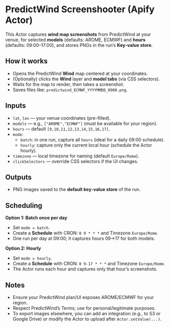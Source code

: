 # PredictWind Screenshooter (Apify Actor)

This Actor captures **wind map screenshots** from PredictWind at your venue, for selected **models** (defaults: AROME, ECMWF) and **hours** (defaults: 09:00–17:00), and stores PNGs in the run’s **Key‑value store**.

## How it works
- Opens the PredictWind **Wind** map centered at your coordinates.
- (Optionally) clicks the **Wind** layer and **model tabs** (via CSS selectors).
- Waits for the map to render, then takes a screenshot.
- Saves files like: `predictwind_ECMWF_YYYYMMDD_0900.png`.

## Inputs
- `lat`, `lon` — your venue coordinates (pre-filled).
- `models` — e.g., `["AROME","ECMWF"]` (must be available for your region).
- `hours` — default `[9,10,11,12,13,14,15,16,17]`.
- `mode`:
  - `batch`: in one run, capture all `hours` (ideal for a daily 09:00 schedule).
  - `hourly`: capture only the current local hour (schedule the Actor hourly).
- `timezone` — local timezone for naming (default `Europe/Rome`).
- `clickSelectors` — override CSS selectors if the UI changes.

## Outputs
- PNG images saved to the **default key‑value store** of the run.

## Scheduling
**Option 1: Batch once per day**
- Set `mode = batch`.
- Create a **Schedule** with CRON: `0 9 * * *` and Timezone `Europe/Rome`.
- One run per day at 09:00; it captures hours 09→17 for both models.

**Option 2: Hourly**
- Set `mode = hourly`.
- Create a **Schedule** with CRON: `0 9-17 * * *` and Timezone `Europe/Rome`.
- The Actor runs each hour and captures only that hour’s screenshots.

## Notes
- Ensure your PredictWind plan/UI exposes AROME/ECMWF for your region.
- Respect PredictWind’s Terms; use for personal/legitimate purposes.
- To export images elsewhere, you can add an integration (e.g., to S3 or Google Drive) or modify the Actor to upload after `Actor.setValue(...)`.
